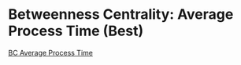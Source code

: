 # Betweenness Centrality: Average Process Time (Best)

[BC Average Process Time](https://raw.githubusercontent.com/gunrock/io/master/plots/gunrock_primitives_bc_avg_process_time_best_table.html ':include :type=markdown')
